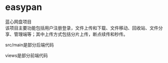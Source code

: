 # easypan
蓝心网盘项目  
该项目主要功能包括用户注册登录，文件上传和下载、文件移动、回收站、文件分享、管理端等；其中上传方式包括分片上传，断点续传和秒传。

src/main是部分后端代码

views是部分前端代码
